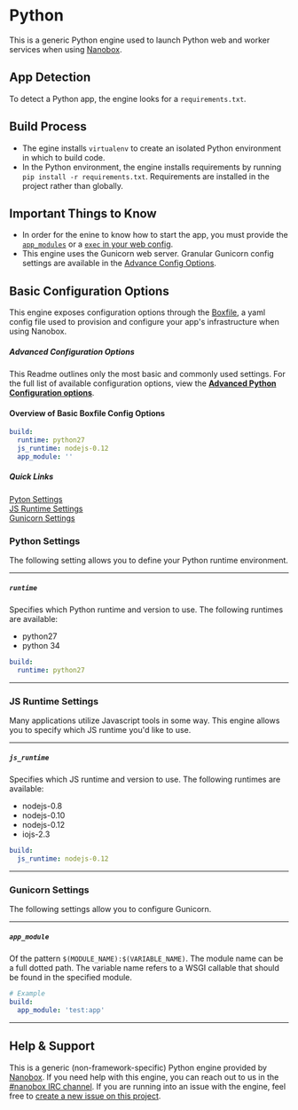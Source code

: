 # Python

This is a generic Python engine used to launch Python web and worker services when using [Nanobox](http://nanobox.io).

## App Detection
To detect a Python app, the engine looks for a `requirements.txt`.

## Build Process
- The egine installs `virtualenv` to create an isolated Python environment in which to build code.
- In the Python environment, the engine installs requirements by running `pip install -r requirements.txt`. Requirements are installed in the project rather than globally.

## Important Things to Know
- In order for the enine to know how to start the app, you must provide the [`app_modules`](#app_modules) or a [`exec` in your web config](http://docs.nanobox.io/boxfile/code-services/#exec).
- This engine uses the Gunicorn web server. Granular Gunicorn config settings are available in the [Advance Config Options](https://github.com/pagodabox/nanobox-engine-python/blob/master/doc/advanced-python-config.md#gunicorn-settings).

## Basic Configuration Options
This engine exposes configuration options through the [Boxfile](http://docs.nanobox.io/boxfile/), a yaml config file used to provision and configure your app's infrastructure when using Nanobox.

##### *Advanced Configuration Options*
This Readme outlines only the most basic and commonly used settings. For the full list of available configuration options, view the **[Advanced Python Configuration options](https://github.com/pagodabox/nanobox-engine-python/blob/master/doc/advanced-python-config.md)**.

#### Overview of Basic Boxfile Config Options
```yaml
build:
  runtime: python27
  js_runtime: nodejs-0.12
  app_module: ''
```

##### Quick Links
[Pyton Settings](#python-settings)  
[JS Runtime Settings](#js-runtime-settings)  
[Gunicorn Settings](#gunicorn-settings)  

### Python Settings
The following setting allows you to define your Python runtime environment.

---

##### `runtime`
Specifies which Python runtime and version to use. The following runtimes are available:

- python27
- python 34

```yaml
build:
  runtime: python27
```

---

### JS Runtime Settings
Many applications utilize Javascript tools in some way. This engine allows you to specify which JS runtime you'd like to use.

---

##### `js_runtime`
Specifies which JS runtime and version to use. The following runtimes are available:

- nodejs-0.8
- nodejs-0.10
- nodejs-0.12
- iojs-2.3

```yaml
build:
  js_runtime: nodejs-0.12
```

---

### Gunicorn Settings
The following settings allow you to configure Gunicorn.

---

##### `app_module`
Of the pattern `$(MODULE_NAME):$(VARIABLE_NAME)`. The module name can be a full dotted path. The variable name refers to a WSGI callable that should be found in the specified module.
```yaml
# Example
build:
  app_module: 'test:app'
```

---

## Help & Support
This is a generic (non-framework-specific) Python engine provided by [Nanobox](http://nanobox.io). If you need help with this engine, you can reach out to us in the [#nanobox IRC channel](http://webchat.freenode.net/?channels=nanobox). If you are running into an issue with the engine, feel free to [create a new issue on this project](https://github.com/pagodabox/nanobox-engine-python/issues/new).
